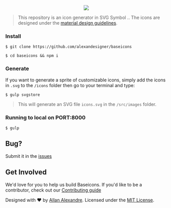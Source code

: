 <p align="center"><img src="https://github.com/alexandesigner/baseicons/tree/master/src/images/brand.jpg" /></p>

> This repository is an icon generator in SVG Symbol .. The icons are designed under the [material design guidelines](https://material.io/guidelines/).

### Install

``$ git clone https://github.com/alexandesigner/baseicons``

``$ cd baseicons && npm i``

### Generate

If you want to generate a sprite of customizable icons, simply add the icons in ``.svg`` to the ``/icons`` folder then go to your terminal and type:

``$ gulp svgstore``

> This will generate an SVG file ``icons.svg`` in the ``/src/images`` folder.

### Running to local on PORT:8000

``$ gulp``

## Bug?

Submit it in the [issues](https://github.com/alexandesigner/baseicons/issues)

## Get Involved

We'd love for you to help us build Baseicons. If you'd like to be a contributor, check out our <a href="https://github.com/alexandesigner/baseicons/blob/master/.github/CONTRIBUTING.md" target="_blank">Contributing guide</a>

<p>Designed with ♥ by <a target="_blank" href="http://alexandesigner.com.br" title="Allan Alexandre">Allan Alexandre</a>. Licensed under the <a target="_blank" href="https://github.com/alexandesigner/baseicons#license" title="MIT License">MIT License</a>.</p>
